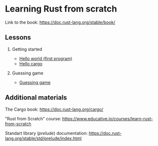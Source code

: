 # Learning Rust from scratch

Link to the book: https://doc.rust-lang.org/stable/book/


## Lessons

1. Getting started

    - [Hello world (first program)](01-getting-started/hello-world/)
    - [Hello cargo](01-getting-started/hello-cargo/)

2. Guessing game

    - [Guessing game](02-guessing-game/guessing-game/)

## Additional materials

The Cargo book: https://doc.rust-lang.org/cargo/

"Rust from Scratch" course: https://www.educative.io/courses/learn-rust-from-scratch

Standart library (*prelude*) documentation: https://doc.rust-lang.org/stable/std/prelude/index.html


